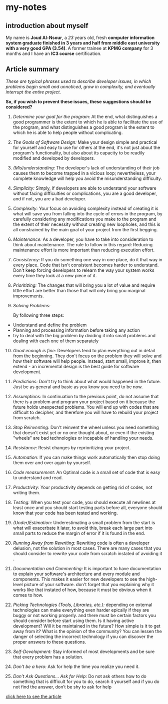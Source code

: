 # my-notes
## introduction about myself
My name is **Joud Al-Nsour**, a *23* years old, fresh **computer information system graduate finished in 3 years and half from middle east university  with a very good GPA (3.54)**. A former trainee at **KPMG company** for 3 months and I have an **IC3 course** certification.
## Article summary
 *These are typical phrases used to describe developer issues, in which problems begin small and unnoticed, grow in complexity, and eventually interrupt the entire project.* 

**So, if you wish to prevent these issues, these suggestions should be considered?**
1. *Determine your goal for the program:* At the end, what distinguishes a good programmer is the extent to which he is able to facilitate the use of the program, and what distinguishes a good program is the extent to which he is able to help people without complicating.

2. *The Goals of Software Design:*
Make your design simple and practical for yourself and easy to use for others at the end, it's not just about the program's functionality, but also about its capacity to be readily modified and developed by developers.
3. *(Mis)understanding:*
The developer's lack of understanding of their job causes them to become trapped in a vicious loop; nevertheless, your complete knowledge will help you avoid the misunderstanding difficulty.
4. *Simplicity:*
Simply, if developers are able to understand your software without facing difficulties or complications, you are a good developer, and if not, you are a bad developer.
5. *Complexity:*
Your focus on avoiding complexity instead of creating it is what will save you from falling into the cycle of errors in the program, by carefully considering any modifications you make to the program and the extent of their necessity without creating new loopholes, and this is all constrained by the main goal of your project from the first begging.
6. *Maintenance:*
As a developer, you have to take into consideration to think about maintenance. 
The rule to follow in this regard: Reducing maintenance effort is more important than reducing execution effort.

7. *Consistency:*
If you do something one way in one place, do it that way in every place. Code that isn't consistent becomes harder to understand. Don't keep forcing developers to relearn the way your system works every time they look at a new piece of it.
8. *Prioritizing:*
The changes that will bring you a lot of value and require little effort are better than those that will only bring you marginal improvements.

9. *Solving Problems:*

   By following three steps:
- Understand and define the problem
- Planning and processing information before taking any action
- try to deal with the big problem by dividing it into small problems and dealing with each one of them separately

10. *Good enough is fine:*
Developers tend to plan everything out in detail from the beginning. They don't focus on the problem they will solve and how their software will help people. Instead, start small, improve it, then extend - an incremental design is the best guide for software development.

11. *Predictions:*
Don't try to think about what would happened in the future. Just be as general and basic as you know you need to be now.

12. *Assumptions:*
In continuation to the previous point, do not assume that there is a problem and program your project based on it because the future holds unexpected problems. You will end up with codes that are difficult to decipher, and therefore you will have to rebuild your project from scratch.

13. *Stop Reinventing:*
Don't reinvent the wheel unless you need something that doesn't exist yet or no one thought about, or even if the existing "wheels" are bad technologies or incapable of handling your needs.

14. *Resistance:* Resist changes by reprioritizing your project.

15. *Automation:* If you can make things work automatically then stop doing them over and over again by yourself.

16. *Code measurement:* An Optimal code is a small set of code that is easy to understand and read.

17. *Productivity:* Your productivity depends on getting rid of codes, not writing them.

18. *Testing:* When you test your code, you should execute all newlines at least once and you should start testing parts before all, everyone should know that your code has been tested and working.

19. *(Under)Estimation:* Underestimating a small problem from the start is what will exacerbate it later, to avoid this, break each large part into small parts to reduce the margin of error if it is found in the end.

20. *Running Away from Rewriting:* Rewriting code is often a developer delusion, not the solution in most cases. There are many cases that you should consider to rewrite your code from scratch instated of avoiding it .

21. *Documentation and Commenting:* It is important to have documentation to explain your software's architecture and every module and components. This makes it easier for new developers to see the high-level picture of your software. don't forget that you explaining why it works like that instated of how, because it must be obvious when it comes to how.

22. *Picking Technologies (Tools, Libraries, etc.):* depending on external technologies can make everything even harder epically if they are buggy or not working properly. and there must be certain factors you should consider before start using them. Is it having active development?
Will it be maintained in the future?
How simple is it to get away from it?
What is the opinion of the community?
You can lessen the danger of selecting the incorrect technology if you can discover the proper answers to these questions.

23. *Self-Development:* Stay informed of most developments and be sure that every problem has a solution.

24. *Don’t be a hero:* Ask for help the time you realize you need it.

25. *Don’t Ask Questions… Ask for Help:* Do not ask others how to do something that is difficult for you to do, search it yourself and if you do not find the answer, don’t be shy to ask for help


[click here to see the article](https://www.freecodecamp.org/news/learn-the-fundamentals-of-a-good-developer-mindset-in-15-minutes-81321ab8a682/)

